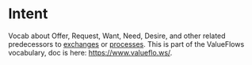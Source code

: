 # Intent

Vocab about Offer, Request, Want, Need, Desire, and other related predecessors to [exchanges](https://github.com/openvocab/exchange) or [processes](https://github.com/valueflows/process). This is part of the ValueFlows vocabulary, doc is here: https://www.valueflo.ws/.

